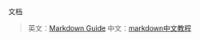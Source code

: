 文档

> 英文：[Markdown Guide](https://www.markdownguide.org/)
> 中文：[markdown中文教程](https://markdown.com.cn/)
